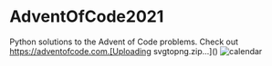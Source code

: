 ﻿# AdventOfCode2021
Python solutions to the Advent of Code problems. Check out https://adventofcode.com.[Uploading svgtopng.zip…]()
![calendar](https://user-images.githubusercontent.com/8737541/144393231-227fee88-a0b6-4879-a5db-b50bc4ba86b2.png)
